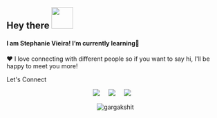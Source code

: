## Hey there <img src="https://media.giphy.com/media/mGcNjsfWAjY5AEZNw6/giphy.gif" width="50">


#### I am Stephanie Vieira! I’m currently learning🌱
❤️ I love connecting with different people so if you want to say hi, I'll be happy to meet you more!

Let's Connect 

<p align="center">
  <a href="mailto:tefiholzschuk@gmail.com?subject=Olá%20Stephanie%20Vieira"><img src="https://img.shields.io/badge/gmail-%23D14836.svg?&style=for-the-badge&logo=gmail&logoColor=white" /></a>&nbsp;&nbsp;&nbsp;&nbsp;
      <a href="https://www.instagram.com/stephanieholzschuk/"><img src="https://img.shields.io/badge/instagram-%23dc2743.svg?&style=for-the-badge&logo=instagram&logoColor=white" /></a>&nbsp;&nbsp;&nbsp;&nbsp;
  <a href="https://www.linkedin.com/in/ste-vieira/"><img src="https://img.shields.io/badge/linkedin-%230077B5.svg?&style=for-the-badge&logo=linkedin&logoColor=white" /></a>&nbsp;&nbsp;&nbsp;&nbsp;
</p>

<p align="center">
  <img
    src="https://komarev.com/ghpvc/?username=ste-vieira"
    alt="gargakshit"
  />